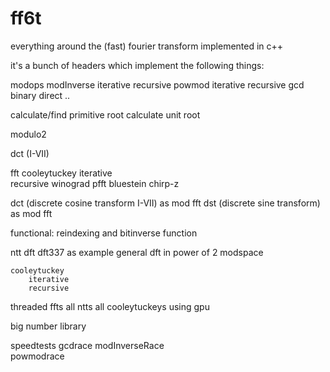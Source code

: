 # ff6t
everything around the (fast) fourier transform implemented in c++

it's a bunch of headers which implement the following things:


modops
modInverse
    iterative
    recursive
powmod
    iterative
    recursive
gcd
    binary 
    direct 
    ..

calculate/find primitive root 
calculate unit root

modulo2


dct (I-VII)


fft cooleytuckey
        iterative   
        recursive
    winograd
    pfft
    bluestein
    chirp-z

dct (discrete cosine transform I-VII) as mod fft
dst (discrete sine transform) as mod fft

functional: reindexing and bitinverse function



ntt 
    dft
        dft337 as example
        general dft in power of 2 modspace

    cooleytuckey
        iterative
        recursive

        

threaded ffts
    all ntts 
    all cooleytuckeys
    using gpu


big number library


speedtests
    gcdrace 
    modInverseRace  
    powmodrace
